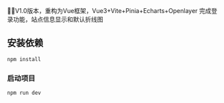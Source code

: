 🤗✨V1.0版本，重构为Vue框架，Vue3+Vite+Pinia+Echarts+Openlayer
完成登录功能，站点信息显示和默认折线图
## 安装依赖

```sh
npm install
```

### 启动项目

```sh
npm run dev
```





